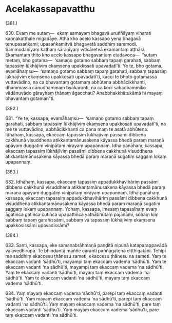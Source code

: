 

# Acelakassapavatthu



(381.)

630\. Evaṃ me sutaṃ—  ekaṃ samayaṃ bhagavā uruññāyaṃ viharati kaṇṇakatthale migadāye. Atha kho acelo kassapo yena bhagavā tenupasaṅkami; upasaṅkamitvā bhagavatā saddhiṃ sammodi. Sammodanīyaṃ kathaṃ sāraṇīyaṃ vītisāretvā ekamantaṃ aṭṭhāsi. Ekamantaṃ ṭhito kho acelo kassapo bhagavantaṃ etadavoca—  “sutaṃ metaṃ, bho gotama—  ‘samaṇo gotamo sabbaṃ tapaṃ garahati, sabbaṃ tapassiṃ lūkhājīviṃ ekaṃsena upakkosati upavadatī’ti. Ye te, bho gotama, evamāhaṃsu—  ‘samaṇo gotamo sabbaṃ tapaṃ garahati, sabbaṃ tapassiṃ lūkhājīviṃ ekaṃsena upakkosati upavadatī’ti, kacci te bhoto gotamassa vuttavādino, na ca bhavantaṃ gotamaṃ abhūtena abbhācikkhanti, dhammassa cānudhammaṃ byākaronti, na ca koci sahadhammiko vādānuvādo gārayhaṃ ṭhānaṃ āgacchati? Anabbhakkhātukāmā hi mayaṃ bhavantaṃ gotaman”ti.

(382.)

631\. “Ye te, kassapa, evamāhaṃsu—  ‘samaṇo gotamo sabbaṃ tapaṃ garahati, sabbaṃ tapassiṃ lūkhājīviṃ ekaṃsena upakkosati upavadatī’ti, na me te vuttavādino, abbhācikkhanti ca pana maṃ te asatā abhūtena. Idhāhaṃ, kassapa, ekaccaṃ tapassiṃ lūkhājīviṃ passāmi dibbena cakkhunā visuddhena atikkantamānusakena kāyassa bhedā paraṃ maraṇā apāyaṃ duggatiṃ vinipātaṃ nirayaṃ upapannaṃ. Idha panāhaṃ, kassapa, ekaccaṃ tapassiṃ lūkhājīviṃ passāmi dibbena cakkhunā visuddhena atikkantamānusakena kāyassa bhedā paraṃ maraṇā sugatiṃ saggaṃ lokaṃ upapannaṃ.

(383.)

632\. Idhāhaṃ, kassapa, ekaccaṃ tapassiṃ appadukkhavihāriṃ passāmi dibbena cakkhunā visuddhena atikkantamānusakena kāyassa bhedā paraṃ maraṇā apāyaṃ duggatiṃ vinipātaṃ nirayaṃ upapannaṃ. Idha panāhaṃ, kassapa, ekaccaṃ tapassiṃ appadukkhavihāriṃ passāmi dibbena cakkhunā visuddhena atikkantamānusakena kāyassa bhedā paraṃ maraṇā sugatiṃ saggaṃ lokaṃ upapannaṃ. Yohaṃ, kassapa, imesaṃ tapassīnaṃ evaṃ āgatiñca gatiñca cutiñca upapattiñca yathābhūtaṃ pajānāmi, sohaṃ kiṃ sabbaṃ tapaṃ garahissāmi, sabbaṃ vā tapassiṃ lūkhājīviṃ ekaṃsena upakkosissāmi upavadissāmi?

(384.)

633\. Santi, kassapa, eke samaṇabrāhmaṇā paṇḍitā nipuṇā kataparappavādā vālavedhirūpā. Te bhindantā maññe caranti paññāgatena diṭṭhigatāni. Tehipi me saddhiṃ ekaccesu ṭhānesu sameti, ekaccesu ṭhānesu na sameti. Yaṃ te ekaccaṃ vadanti ‘sādhū’ti, mayampi taṃ ekaccaṃ vadema ‘sādhū’ti. Yaṃ te ekaccaṃ vadanti ‘na sādhū’ti, mayampi taṃ ekaccaṃ vadema ‘na sādhū’ti. Yaṃ te ekaccaṃ vadanti ‘sādhū’ti, mayaṃ taṃ ekaccaṃ vadema ‘na sādhū’ti. Yaṃ te ekaccaṃ vadanti ‘na sādhū’ti, mayaṃ taṃ ekaccaṃ vadema ‘sādhū’ti.

634\. Yaṃ mayaṃ ekaccaṃ vadema ‘sādhū’ti, parepi taṃ ekaccaṃ vadanti ‘sādhū’ti. Yaṃ mayaṃ ekaccaṃ vadema ‘na sādhū’ti, parepi taṃ ekaccaṃ vadanti ‘na sādhū’ti. Yaṃ mayaṃ ekaccaṃ vadema ‘na sādhū’ti, pare taṃ ekaccaṃ vadanti ‘sādhū’ti. Yaṃ mayaṃ ekaccaṃ vadema ‘sādhū’ti, pare taṃ ekaccaṃ vadanti ‘na sādhū’ti.



